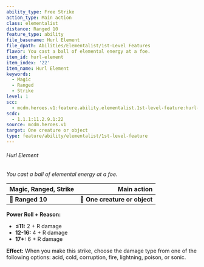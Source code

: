 ```yaml
---
ability_type: Free Strike
action_type: Main action
class: elementalist
distance: Ranged 10
feature_type: ability
file_basename: Hurl Element
file_dpath: Abilities/Elementalist/1st-Level Features
flavor: You cast a ball of elemental energy at a foe.
item_id: hurl-element
item_index: '22'
item_name: Hurl Element
keywords:
  - Magic
  - Ranged
  - Strike
level: 1
scc:
  - mcdm.heroes.v1:feature.ability.elementalist.1st-level-feature:hurl-element
scdc:
  - 1.1.1:11.2.9.1:22
source: mcdm.heroes.v1
target: One creature or object
type: feature/ability/elementalist/1st-level-feature
---
```


###### Hurl Element

*You cast a ball of elemental energy at a foe.*

| **Magic, Ranged, Strike** |               **Main action** |
| ------------------------- | ----------------------------: |
| **📏 Ranged 10**          | **🎯 One creature or object** |

**Power Roll + Reason:**

- **≤11:** 2 + R damage
- **12-16:** 4 + R damage
- **17+:** 6 + R damage

**Effect:** When you make this strike, choose the damage type from one of the following options: acid, cold, corruption, fire, lightning, poison, or sonic.
